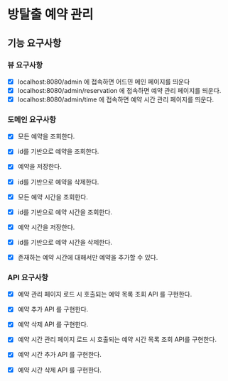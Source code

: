 # 방탈출 예약 관리

## 기능 요구사항

### 뷰 요구사항

- [X] localhost:8080/admin 에 접속하면 어드민 메인 페이지를 띄운다
- [x] localhost:8080/admin/reservation 에 접속하면 예약 관리 페이지를 띄운다.
- [x] localhost:8080/admin/time 에 접속하면 예약 시간 관리 페이지를 띄운다.
  <br>

### 도메인 요구사항

- [x] 모든 예약을 조회한다.
- [x] id를 기반으로 예약을 조회한다.
- [x] 예약을 저장한다.
- [x] id를 기반으로 예약을 삭제한다.
  <br>

- [x] 모든 예약 시간을 조회한다.
- [x] id를 기반으로 예약 시간을 조회한다.
- [x] 예약 시간을 저장한다.
- [x] id를 기반으로 예약 시간을 삭제한다.
  <br>

- [x] 존재하는 예약 시간에 대해서만 예약을 추가할 수 있다.

### API 요구사항

- [x] 예약 관리 페이지 로드 시 호출되는 예약 목록 조회 API 를 구현한다.
- [x] 예약 추가 API 를 구현한다.
- [x] 예약 삭제 API 를 구현한다.
  <br>

- [x] 예약 시간 관리 페이지 로드 시 호출되는 예약 시간 목록 조회 API를 구현한다.
- [x] 예약 시간 추가 API 를 구현한다.
- [x] 예약 시간 삭제 API 를 구현한다.

